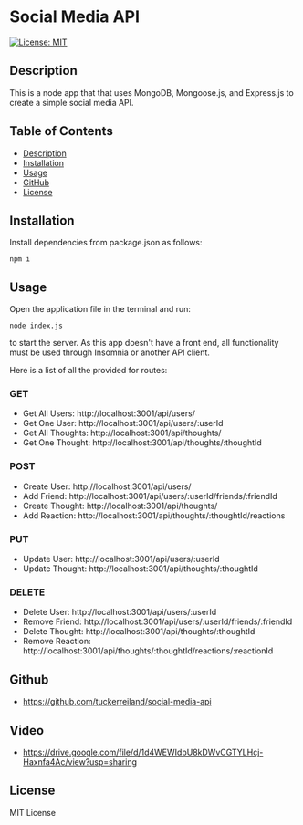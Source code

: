 # Social Media API

[![License: MIT](https://img.shields.io/badge/License-MIT-yellow.svg)](https://opensource.org/licenses/MIT)
    
## Description

This is a node app that that uses MongoDB, Mongoose.js, and Express.js to create a simple social media API.

## Table of Contents
* [Description](#description)
* [Installation](#installation)
* [Usage](#usage)
* [GitHub](#github)
* [License](#license)

## Installation
Install dependencies from package.json as follows: 

```
npm i
```

## Usage
Open the application file in the terminal and run:

```
node index.js
```
to start the server.  As this app doesn't have a front end, all functionality must be used through Insomnia or another API client.

Here is a list of all the provided for routes:

### GET
* Get All Users: http://localhost:3001/api/users/
* Get One User: http://localhost:3001/api/users/:userId
* Get All Thoughts: http://localhost:3001/api/thoughts/
* Get One Thought: http://localhost:3001/api/thoughts/:thoughtId

### POST
* Create User: http://localhost:3001/api/users/
* Add Friend: http://localhost:3001/api/users/:userId/friends/:friendId
* Create Thought: http://localhost:3001/api/thoughts/
* Add Reaction: http://localhost:3001/api/thoughts/:thoughtId/reactions

### PUT
* Update User: http://localhost:3001/api/users/:userId
* Update Thought: http://localhost:3001/api/thoughts/:thoughtId

### DELETE
* Delete User: http://localhost:3001/api/users/:userId
* Remove Friend: http://localhost:3001/api/users/:userId/friends/:friendId
* Delete Thought: http://localhost:3001/api/thoughts/:thoughtId
* Remove Reaction: http://localhost:3001/api/thoughts/:thoughtId/reactions/:reactionId

## Github

* https://github.com/tuckerreiland/social-media-api

## Video

* https://drive.google.com/file/d/1d4WEWIdbU8kDWvCGTYLHcj-Haxnfa4Ac/view?usp=sharing

## License

MIT License